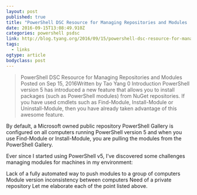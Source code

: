 ```yaml
---
layout: post
published: true
title: "PowerShell DSC Resource for Managing Repositories and Modules | Tao Yang's System Center Blog"
date: 2016-09-15T13:08:49.910Z
categories: powershell psdsc  
link: http://blog.tyang.org/2016/09/15/powershell-dsc-resource-for-managing-repositories-and-modules/
tags:
  - links
ogtype: article
bodyclass: post
---
```


> PowerShell DSC Resource for Managing Repositories and Modules
Posted on Sep 15, 2016Written by Tao Yang
0
Introduction
PowerShell version 5 has introduced a new feature that allows you to install packages (such as PowerShell modules) from NuGet repositories. If you have used cmdlets such as Find-Module, Install-Module or Uninstall-Module, then you have already taken advantage of this awesome feature.

By default, a Microsoft owned public repository PowerShell Gallery is configured on all computers running PowerShell version 5 and when you use Find-Module or Install-Module, you are pulling the modules from the PowerShell Gallery.

Ever since I started using PowerShell v5, I’ve discovered some challenges managing modules for machines in my environment:

Lack of a fully automated way to push modules to a group of computers
Module version inconsistency between computers
Need of a private repository
Let me elaborate each of the point listed above.
